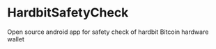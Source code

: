 HardbitSafetyCheck
==================

Open source android app for safety check of hardbit Bitcoin hardware wallet
